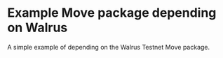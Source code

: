 # Example Move package depending on Walrus

A simple example of depending on the Walrus Testnet Move package.
